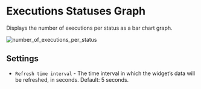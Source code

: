 # Executions Statuses Graph
Displays the number of executions per status as a bar chart graph.

![number_of_executions_per_status](https://docs.cloudify.co/5.1/images/ui/widgets/executions-status-graph.png)


## Settings

* `Refresh time interval` - The time interval in which the widget’s data will be refreshed, in seconds. Default: 5 seconds.
